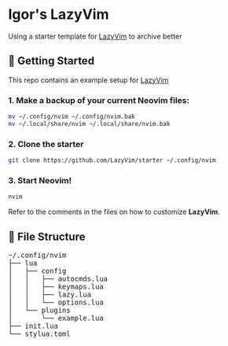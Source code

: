 # Igor's LazyVim

Using a starter template for [LazyVim](https://github.com/LazyVim/LazyVim) to archive better

## 🚀 Getting Started

This repo contains an example setup for
[LazyVim](https://github.com/LazyVim/LazyVim)

### 1. Make a backup of your current Neovim files:

```sh
mv ~/.config/nvim ~/.config/nvim.bak
mv ~/.local/share/nvim ~/.local/share/nvim.bak
```

### 2. Clone the starter

```sh
git clone https://github.com/LazyVim/starter ~/.config/nvim
```

### 3. Start Neovim!

```sh
nvim
```

Refer to the comments in the files on how to customize **LazyVim**.

## 📂 File Structure

<pre>
~/.config/nvim
├── lua
│   ├── config
│   │   ├── autocmds.lua
│   │   ├── keymaps.lua
│   │   ├── lazy.lua
│   │   └── options.lua
│   └── plugins
│       └── example.lua
├── init.lua
└── stylua.toml
</pre>

